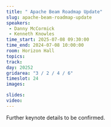 ```yaml
---
title: " Apache Beam Roadmap Update"
slug: apache-beam-roadmap-update
speakers:
 - Danny McCormick
 - Kenneth Knowles
time_start: 2025-07-08 09:30:00
time_end: 2024-07-08 10:00:00
room: Horizon Hall
topics:
track: 
day: 20252
gridarea: "3 / 2 / 4 / 6"
timeslot: 24
images: 

slides:
video: 
---
```


Further keynote details to be confirmed.